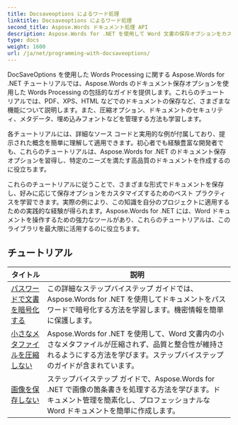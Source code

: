 ```yaml
---
title: Docsaveoptions によるワード処理
linktitle: Docsaveoptions によるワード処理
second_title: Aspose.Words ドキュメント処理 API
description: Aspose.Words for .NET を使用して Word 文書の保存オプションをカスタマイズする方法を学びます。チュートリアルでは、ファイル形式、圧縮、パスワード保護など、利用可能なさまざまなオプションについて説明します。
type: docs
weight: 1600
url: /ja/net/programming-with-docsaveoptions/
---
```

DocSaveOptions を使用した Words Processing に関する Aspose.Words for .NET チュートリアルでは、Aspose.Words のドキュメント保存オプションを使用した Words Processing の包括的なガイドを提供します。これらのチュートリアルでは、PDF、XPS、HTML などでのドキュメントの保存など、さまざまな機能について説明します。また、圧縮オプション、ドキュメントのセキュリティ、メタデータ、埋め込みフォントなどを管理する方法も学習します。

各チュートリアルには、詳細なソース コードと実用的な例が付属しており、提示された概念を簡単に理解して適用できます。初心者でも経験豊富な開発者でも、これらのチュートリアルは、Aspose.Words for .NET のドキュメント保存オプションを習得し、特定のニーズを満たす高品質のドキュメントを作成するのに役立ちます。

これらのチュートリアルに従うことで、さまざまな形式でドキュメントを保存し、好みに応じて保存オプションをカスタマイズするためのベスト プラクティスを学習できます。実際の例により、この知識を自分のプロジェクトに適用するための実践的な経験が得られます。Aspose.Words for .NET には、Word ドキュメントを操作するための強力なツールがあり、これらのチュートリアルは、このライブラリを最大限に活用するのに役立ちます。

 ## チュートリアル
| タイトル | 説明 |
| --- | --- |
| [パスワードで文書を暗号化する](./encrypt-document-with-password/) | この詳細なステップバイステップ ガイドでは、Aspose.Words for .NET を使用してドキュメントをパスワードで暗号化する方法を学習します。機密情報を簡単に保護します。 |
| [小さなメタファイルを圧縮しない](./do-not-compress-small-metafiles/) | Aspose.Words for .NET を使用して、Word 文書内の小さなメタファイルが圧縮されず、品質と整合性が維持されるようにする方法を学びます。ステップバイステップのガイドが含まれています。 |
| [画像を保存しない](./do-not-save-picture-bullet/) | ステップバイステップ ガイドで、Aspose.Words for .NET で画像の箇条書きを処理する方法を学びます。ドキュメント管理を簡素化し、プロフェッショナルな Word ドキュメントを簡単に作成します。 |